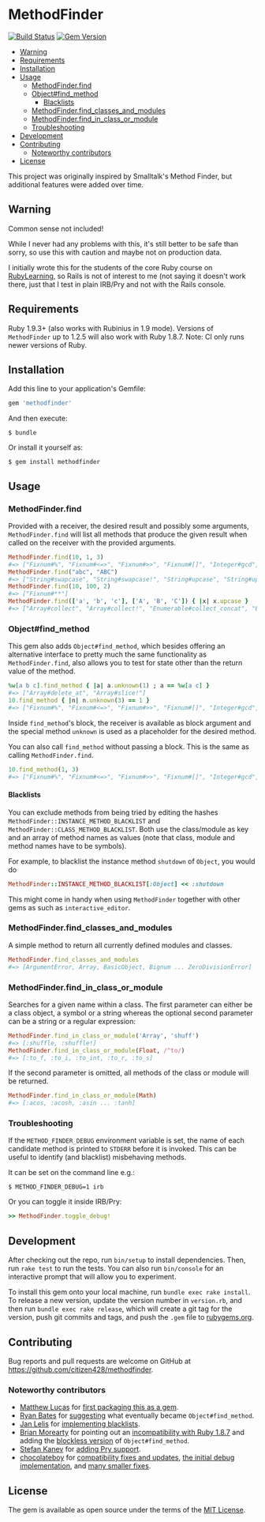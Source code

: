 # MethodFinder

[![Build Status](https://travis-ci.org/citizen428/methodfinder.svg)](https://travis-ci.org/citizen428/methodfinder)
[![Gem Version](https://img.shields.io/gem/v/methodfinder.svg)](https://rubygems.org/gems/methodfinder)

<!-- START doctoc generated TOC please keep comment here to allow auto update -->
<!-- DON'T EDIT THIS SECTION, INSTEAD RE-RUN doctoc TO UPDATE -->


- [Warning](#warning)
- [Requirements](#requirements)
- [Installation](#installation)
- [Usage](#usage)
  - [MethodFinder.find](#methodfinderfind)
  - [Object#find_method](#objectfind_method)
    - [Blacklists](#blacklists)
  - [MethodFinder.find_classes_and_modules](#methodfinderfind_classes_and_modules)
  - [MethodFinder.find_in_class_or_module](#methodfinderfind_in_class_or_module)
  - [Troubleshooting](#troubleshooting)
- [Development](#development)
- [Contributing](#contributing)
  - [Noteworthy contributors](#noteworthy-contributors)
- [License](#license)

<!-- END doctoc generated TOC please keep comment here to allow auto update -->

This project was originally inspired by Smalltalk's Method Finder, but
additional features were added over time.

## Warning

Common sense not included!

While I never had any problems with this, it's still better to be safe than
sorry, so use this with caution and maybe not on production data.

I initially wrote this for the students of the core Ruby course on
[RubyLearning](http://rubylearning.org), so Rails is not of interest to me (not
saying it doesn't work there, just that I test in plain IRB/Pry and not with
the Rails console.

## Requirements

Ruby 1.9.3+ (also works with Rubinius in 1.9 mode). Versions of `MethodFinder`
up to 1.2.5 will also work with Ruby 1.8.7. Note: CI only runs newer versions
of Ruby.

## Installation

Add this line to your application's Gemfile:

```ruby
gem 'methodfinder'
```

And then execute:

    $ bundle

Or install it yourself as:

    $ gem install methodfinder

## Usage

### MethodFinder.find

Provided with a receiver, the desired result and possibly some arguments,
`MethodFinder.find` will list all methods that produce the given result when
called on the receiver with the provided arguments.

```ruby
MethodFinder.find(10, 1, 3)
#=> ["Fixnum#%", "Fixnum#<=>", "Fixnum#>>", "Fixnum#[]", "Integer#gcd", "Fixnum#modulo", "Numeric#remainder"]
MethodFinder.find("abc", "ABC")
#=> ["String#swapcase", "String#swapcase!", "String#upcase", "String#upcase!"]
MethodFinder.find(10, 100, 2)
#=> ["Fixnum#**"]
MethodFinder.find(['a', 'b', 'c'], ['A', 'B', 'C']) { |x| x.upcase }
#=> ["Array#collect", "Array#collect!", "Enumerable#collect_concat", "Enumerable#flat_map", "Array#map", "Array#map!"]
```

### Object#find_method

This gem also adds `Object#find_method`, which besides offering an alternative
interface to pretty much the same functionality as `MethodFinder.find`, also
allows you to test for state other than the return value of the method.

```ruby
%w[a b c].find_method { |a| a.unknown(1) ; a == %w[a c] }
#=> ["Array#delete_at", "Array#slice!"]
10.find_method { |n| n.unknown(3) == 1 }
#=> ["Fixnum#%", "Fixnum#<=>", "Fixnum#>>", "Fixnum#[]", "Integer#gcd", "Fixnum#modulo", "Numeric#remainder"]
```

Inside `find_method`'s block, the receiver is available as block argument and
the special method `unknown` is used as a placeholder for the desired method.

You can also call `find_method` without passing a block. This is the same as
calling `MethodFinder.find`.

```ruby
10.find_method(1, 3)
#=> ["Fixnum#%", "Fixnum#<=>", "Fixnum#>>", "Fixnum#[]", "Integer#gcd", "Fixnum#modulo", "Numeric#remainder"]
```

#### Blacklists

You can exclude methods from being tried by editing the hashes
`MethodFinder::INSTANCE_METHOD_BLACKLIST` and
`MethodFinder::CLASS_METHOD_BLACKLIST`. Both use the class/module as key and
an array of method names as values (note that class, module and method names
have to be symbols).

For example, to blacklist the instance method `shutdown` of `Object`, you
would do

```ruby
MethodFinder::INSTANCE_METHOD_BLACKLIST[:Object] << :shutdown
```

This might come in handy when using `MethodFinder` together with other gems as
such as `interactive_editor`.

### MethodFinder.find_classes_and_modules

A simple method to return all currently defined modules and classes.

```ruby
MethodFinder.find_classes_and_modules
#=> [ArgumentError, Array, BasicObject, Bignum ... ZeroDivisionError]
```

### MethodFinder.find_in_class_or_module

Searches for a given name within a class. The first parameter can either be a
class object, a symbol or a string whereas the optional second parameter can
be a string or a regular expression:

```ruby
MethodFinder.find_in_class_or_module('Array', 'shuff')
#=> [:shuffle, :shuffle!]
MethodFinder.find_in_class_or_module(Float, /^to/)
#=> [:to_f, :to_i, :to_int, :to_r, :to_s]
```

If the second parameter is omitted, all methods of the class or module will be
returned.

```ruby
MethodFinder.find_in_class_or_module(Math)
#=> [:acos, :acosh, :asin ... :tanh]
```

### Troubleshooting

If the `METHOD_FINDER_DEBUG` environment variable is set, the name of each
candidate method is printed to `STDERR` before it is invoked. This can be useful
to identify (and blacklist) misbehaving methods.

It can be set on the command line e.g.:

```
$ METHOD_FINDER_DEBUG=1 irb
```

Or you can toggle it inside IRB/Pry:

```ruby
>> MethodFinder.toggle_debug!
```

## Development

After checking out the repo, run `bin/setup` to install dependencies. Then, run `rake test` to run the tests. You can also run `bin/console` for an interactive prompt that will allow you to experiment.

To install this gem onto your local machine, run `bundle exec rake install`. To release a new version, update the version number in `version.rb`, and then run `bundle exec rake release`, which will create a git tag for the version, push git commits and tags, and push the `.gem` file to [rubygems.org](https://rubygems.org).

## Contributing

Bug reports and pull requests are welcome on GitHub at https://github.com/citizen428/methodfinder.

### Noteworthy contributors

* [Matthew Lucas](https://github.com/lucas-matt) for [first packaging this as a gem](https://github.com/citizen428/methodfinder/pull/1).
* [Ryan Bates](https://github.com/ryanb) for [suggesting](https://github.com/citizen428/methodfinder/issues/closed#issue/3)
  what eventually became `Object#find_method`.
* [Jan Lelis](https://github.com/janlelis) for [implementing blacklists](https://github.com/citizen428/methodfinder/issues/closed#issue/4).
* [Brian Morearty](https://github.com/BMorearty) for pointing out an [incompatibility with Ruby 1.8.7](https://github.com/citizen428/methodfinder/pull/5)
  and adding the [blockless version](https://github.com/citizen428/methodfinder/pull/6)
  of `Object#find_method`.
* [Stefan Kanev](https://github.com/skanev) for [adding Pry support](https://github.com/citizen428/methodfinder/pull/7).
* [chocolateboy](https://github.com/chocolateboy) for [compatibility fixes and updates](https://github.com/citizen428/methodfinder/pull/8),
  [the initial debug implementation](https://github.com/citizen428/methodfinder/pull/9), and [many smaller fixes](https://github.com/citizen428/methodfinder/pulls?utf8=✓&q=is%3Apr+author%3Achocolateboy).

## License

The gem is available as open source under the terms of the [MIT License](https://opensource.org/licenses/MIT).

